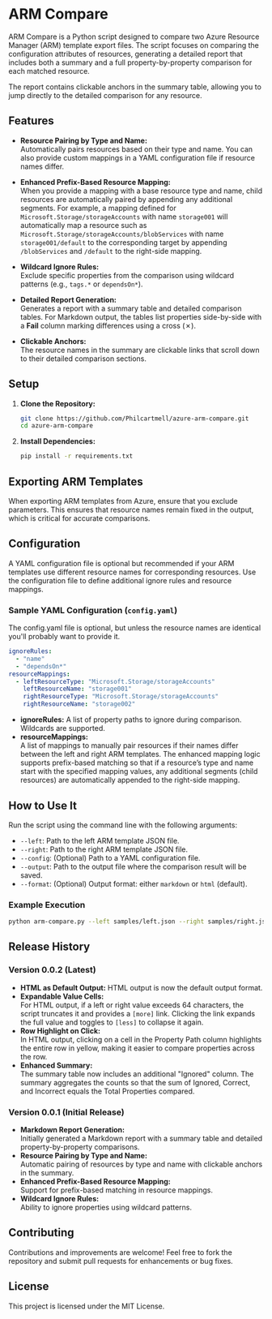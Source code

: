 # ARM Compare

ARM Compare is a Python script designed to compare two Azure Resource Manager (ARM) template export files. The script focuses on comparing the configuration attributes of resources, generating a detailed report that includes both a summary and a full property-by-property comparison for each matched resource.

The report contains clickable anchors in the summary table, allowing you to jump directly to the detailed comparison for any resource.

## Features

- **Resource Pairing by Type and Name:**  
  Automatically pairs resources based on their type and name. You can also provide custom mappings in a YAML configuration file if resource names differ.

- **Enhanced Prefix-Based Resource Mapping:**  
  When you provide a mapping with a base resource type and name, child resources are automatically paired by appending any additional segments. For example, a mapping defined for  
  `Microsoft.Storage/storageAccounts` with name `storage001` will automatically map a resource such as  
  `Microsoft.Storage/storageAccounts/blobServices` with name `storage001/default` to the corresponding target by appending `/blobServices` and `/default` to the right-side mapping.

- **Wildcard Ignore Rules:**  
  Exclude specific properties from the comparison using wildcard patterns (e.g., `tags.*` or `dependsOn*`).

- **Detailed Report Generation:**  
  Generates a report with a summary table and detailed comparison tables. For Markdown output, the tables list properties side-by-side with a **Fail** column marking differences using a cross (✗).

- **Clickable Anchors:**  
  The resource names in the summary are clickable links that scroll down to their detailed comparison sections.

## Setup

1. **Clone the Repository:**

   ```bash
   git clone https://github.com/Philcartmell/azure-arm-compare.git
   cd azure-arm-compare
   ```

2. **Install Dependencies:**

   ```bash
   pip install -r requirements.txt
   ```

## Exporting ARM Templates

When exporting ARM templates from Azure, ensure that you exclude parameters. This ensures that resource names remain fixed in the output, which is critical for accurate comparisons.

## Configuration

A YAML configuration file is optional but recommended if your ARM templates use different resource names for corresponding resources. Use the configuration file to define additional ignore rules and resource mappings.

### Sample YAML Configuration (`config.yaml`)

The config.yaml file is optional, but unless the resource names are identical you'll probably want to provide it.

```yaml
ignoreRules:
  - "name"
  - "dependsOn*"
resourceMappings:
  - leftResourceType: "Microsoft.Storage/storageAccounts"
    leftResourceName: "storage001"
    rightResourceType: "Microsoft.Storage/storageAccounts"
    rightResourceName: "storage002"
```

- **ignoreRules:** A list of property paths to ignore during comparison. Wildcards are supported.
- **resourceMappings:**  
  A list of mappings to manually pair resources if their names differ between the left and right ARM templates. The enhanced mapping logic supports prefix-based matching so that if a resource’s type and name start with the specified mapping values, any additional segments (child resources) are automatically appended to the right-side mapping.

## How to Use It

Run the script using the command line with the following arguments:

- `--left`: Path to the left ARM template JSON file.
- `--right`: Path to the right ARM template JSON file.
- `--config`: (Optional) Path to a YAML configuration file.
- `--output`: Path to the output file where the comparison result will be saved.
- `--format`: (Optional) Output format: either `markdown` or `html` (default).

### Example Execution

```bash
python arm-compare.py --left samples/left.json --right samples/right.json --config config.yaml --output sample_output.md
```

## Release History

### Version 0.0.2 (Latest)
- **HTML as Default Output:** HTML output is now the default output format.
- **Expandable Value Cells:**  
  For HTML output, if a left or right value exceeds 64 characters, the script truncates it and provides a `[more]` link. Clicking the link expands the full value and toggles to `[less]` to collapse it again.
- **Row Highlight on Click:**  
  In HTML output, clicking on a cell in the Property Path column highlights the entire row in yellow, making it easier to compare properties across the row.
- **Enhanced Summary:**  
  The summary table now includes an additional "Ignored" column. The summary aggregates the counts so that the sum of Ignored, Correct, and Incorrect equals the Total Properties compared.

### Version 0.0.1 (Initial Release)
- **Markdown Report Generation:**  
  Initially generated a Markdown report with a summary table and detailed property-by-property comparisons.
- **Resource Pairing by Type and Name:**  
  Automatic pairing of resources by type and name with clickable anchors in the summary.
- **Enhanced Prefix-Based Resource Mapping:**  
  Support for prefix-based matching in resource mappings.
- **Wildcard Ignore Rules:**  
  Ability to ignore properties using wildcard patterns.

## Contributing

Contributions and improvements are welcome! Feel free to fork the repository and submit pull requests for enhancements or bug fixes.

## License

This project is licensed under the MIT License.